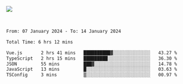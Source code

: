 ![](https://github-widgetbox.vercel.app/api/profile?username=meowkj&data=followers,repositories,stars,commits&theme=nautilus)

  

<br/>  



<!--START_SECTION:waka-->

```txt
From: 07 January 2024 - To: 14 January 2024

Total Time: 6 hrs 12 mins

Vue.js       2 hrs 41 mins   ██████████▓░░░░░░░░░░░░░░   43.27 %
TypeScript   2 hrs 15 mins   █████████░░░░░░░░░░░░░░░░   36.30 %
JSON         55 mins         ███▓░░░░░░░░░░░░░░░░░░░░░   14.78 %
JavaScript   13 mins         █░░░░░░░░░░░░░░░░░░░░░░░░   03.63 %
TSConfig     3 mins          ▒░░░░░░░░░░░░░░░░░░░░░░░░   00.97 %
```

<!--END_SECTION:waka-->



